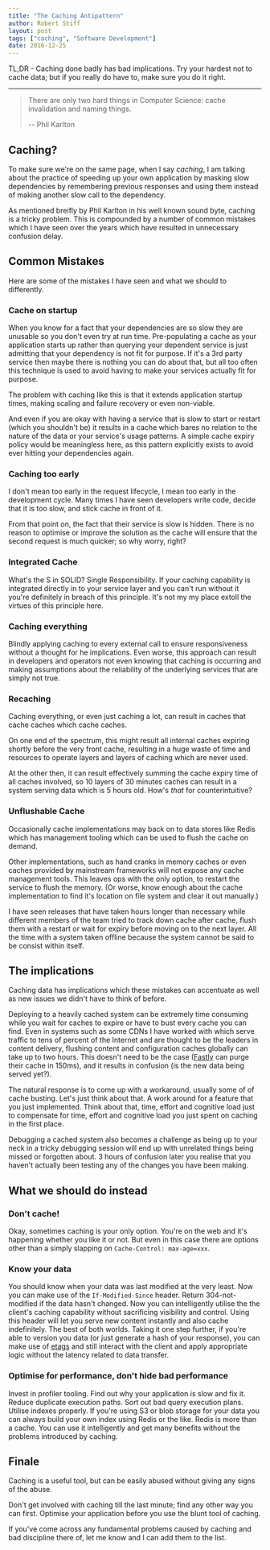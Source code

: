 ```yaml
---
title: "The Caching Antipattern"
author: Robert Stiff
layout: post
tags: ["caching", "Software Development"]
date: 2016-12-25
---
```


TL;DR - Caching done badly has bad implications. Try your hardest not to cache data; but if you really do have to, make sure you do it right.

***

> There are only two hard things in Computer Science: cache invalidation and naming things.
> 
> -- Phil Karlton

## Caching?

To make sure we're on the same page, when I say *caching*, I am talking about the practice of speeding up your own application by masking slow dependencies by remembering previous responses and using them instead of making another slow call to the dependency.

As mentioned breifly by Phil Karlton in his well known sound byte, caching is a tricky problem. This is compounded by a number of common mistakes which I have seen over the years which have resulted in unnecessary confusion delay.

## Common Mistakes

Here are some of the mistakes I have seen and what we should to differently.

<!--more-->

### Cache on startup

When you know for a fact that your dependencies are so slow they are unusable so you don't even try at run time. Pre-populating a cache as your application starts up rather than querying your dependent service is just admitting that your dependency is not fit for purpose. If it's a 3rd party service then maybe there is nothing you can do about that, but all too often this technique is used to avoid having to make your services actually fit for purpose.

The problem with caching like this is that it extends application startup times, making scaling and failure recovery or even non-viable.

And even if you are okay with having a service that is slow to start or restart (which you shouldn't be) it results in a cache which bares no relation to the nature of the data or your service's usage patterns. A simple cache expiry policy would be meaningless here, as this pattern explicitly exists to avoid ever hitting your dependencies again. 

### Caching too early

I don't mean too early in the request lifecycle, I mean too early in the development cycle. Many times I have seen developers write code, decide that it is too slow, and stick cache in front of it. 

From that point on, the fact that their service is slow is hidden. There is no reason to optimise or improve the solution as the cache will ensure that the second request is much quicker; so why worry, right?

### Integrated Cache

What's the S in SOLID? Single Responsibility. If your caching capability is integrated directly in to your service layer and you can't run without it you're definitely in breach of this principle. It's not my my place extoll the virtues of this principle here.

### Caching everything

Blindly applying caching to every external call to ensure responsiveness without a thought for he implications. Even worse, this approach can result in developers and operators not even knowing that caching is occurring and making assumptions about the reliability of the underlying services that are simply not true.

### Recaching

Caching everything, or even just caching a lot, can result in caches that cache caches which cache caches.

On one end of the spectrum, this might result all internal caches expiring shortly before the very front cache, resulting in a huge waste of time and resources to operate layers and layers of caching which are never used.

At the other then, it can result effectively summing the cache expiry time of all caches involved, so 10 layers of 30 minutes caches can result in a system serving data which is 5 hours old. How's *that* for counterintuitive?

### Unflushable Cache

Occasionally cache implementations may back on to data stores like Redis which has management tooling which can be used to flush the cache on demand. 

Other implementations, such as hand cranks in memory caches or even caches provided by mainstream frameworks will not expose any cache management tools. This leaves ops with the only option, to restart the service to flush the memory. (Or worse, know enough about the cache implementation to find it's location on file system and clear it out manually.)

I have seen releases that have taken hours longer than necessary while different members of the team tried to track down cache after cache, flush them with a restart or wait for expiry before moving on to the next layer. All the time with a system taken offline because the system cannot be said to be consist within itself.

## The implications

Caching data has implications which these mistakes can accentuate as well as new issues we didn't have to think of before.

Deploying to a heavily cached system can be extremely time consuming while you wait for caches to expire or have to bust every cache you can find. Even in systems such as some CDNs I have worked with which serve traffic to tens of percent of the Internet and are thought to be the leaders in content delivery, flushing content and configuration caches globally can take up to two hours. This doesn't need to be the case ([Fastly](https://www.fastly.com/products/instant-purging) can purge their cache in 150ms), and it results in confusion (is the new data being served yet?).

The natural response is to come up with a workaround, usually some of of cache busting. Let's just think about that. A work around for a feature that you just implemented. Think about that, time, effort and cognitive load just to compensate for time, effort and cognitive load you just spent on caching in the first place.

Debugging a cached system also becomes a challenge as being up to your neck in a tricky debugging session will end up with unrelated things being missed or forgotten about. 3 hours of confusion later you realise that you haven't actually been testing any of the changes you have been making.

## What we should do instead

### Don't cache!

Okay, sometimes caching is your only option. You're on the web and it's happening whether you like it or not. But even in this case there are options other than a simply slapping on ```Cache-Control: max-age=xxx```. 

### Know your data

You should know when your data was last modified at the very least. Now you can make use of the ```If-Modified-Since``` header. Return 304-not-modified if the data hasn't changed. Now you can intelligently utilise the the client's caching capability without sacrificing visibility and control. Using this header will let you serve new content instantly and also cache indefinitely. The best of both worlds. Taking it one step further, if you're able to version you data (or just generate a hash of your response), you can make use of [etags](https://en.wikipedia.org/wiki/HTTP_ETag) and still interact with the client and apply appropriate logic without the latency related to data transfer.

### Optimise for performance, don't hide bad performance

Invest in profiler tooling. Find out why your application is slow and fix it. Reduce duplicate execution paths. Sort out bad query execution plans. Utilise indexes properly. If you're using S3 or blob storage for your data you can always build your own index using Redis or the like. Redis is more than a cache. You can use it intelligently and get many benefits without the problems introduced by caching.

## Finale

Caching is a useful tool, but can be easily abused without giving any signs of the abuse.

Don't get involved with caching till the last minute; find any other way you can first. Optimise your application before you use the blunt tool of caching.

If you've come across any fundamental problems caused by caching and bad discipline there of, let me know and I can add them to the list.


